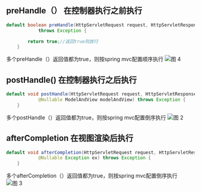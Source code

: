 ## preHandle（） 在控制器执行之前执行
```java
default boolean preHandle(HttpServletRequest request, HttpServletResponse response, Object handler)
			throws Exception {

		return true;//返回true则放行
	}
```
多个preHandle（）返回值都为true，则按spring mvc配置顺序执行
![图 4](../../images/3423762ff9d2c33f8dba8ab3325636410d3d69a906e5ce2575723c3cf550adfd.png)  

## postHandle() 在控制器执行之后执行
```java
default void postHandle(HttpServletRequest request, HttpServletResponse response, Object handler,
			@Nullable ModelAndView modelAndView) throws Exception {
	}
```
多个postHandle（）返回值都为true，则按spring mvc配置倒序执行
![图 2](../../images/370ce9be9df7ba085bf23a6e13fa51051129aa3bd035196cbfdc610d36b37f49.png)  

## afterCompletion 在视图渲染后执行
```java
default void afterCompletion(HttpServletRequest request, HttpServletResponse response, Object handler,
			@Nullable Exception ex) throws Exception {
	}
```
多个afterCompletion（）返回值都为true，则按spring mvc配置倒序执行
![图 3](../../images/7a7ea76ab7f3fbb7e815e05c6b979d135676c428148b750f225102ad21d3e107.png)  

<!--
Workflow interface that allows for customized handler execution chains. Applications can register any number of existing or custom interceptors for certain groups of handlers, to add common preprocessing behavior without needing to modify each handler implementation.
A HandlerInterceptor gets called before the appropriate HandlerAdapter triggers the execution of the handler itself. This mechanism can be used for a large field of preprocessing aspects, e.g. for authorization checks, or common handler behavior like locale or theme changes. Its main purpose is to allow for factoring out repetitive handler code.
In an asynchronous processing scenario, the handler may be executed in a separate thread while the main thread exits without rendering or invoking the postHandle and afterCompletion callbacks. When concurrent handler execution completes, the request is dispatched back in order to proceed with rendering the model and all methods of this contract are invoked again. For further options and details see org.springframework.web.servlet.AsyncHandlerInterceptor
Typically an interceptor chain is defined per HandlerMapping bean, sharing its granularity. To be able to apply a certain interceptor chain to a group of handlers, one needs to map the desired handlers via one HandlerMapping bean. The interceptors themselves are defined as beans in the application context, referenced by the mapping bean definition via its "interceptors" property (in XML: a <list> of <ref>).
HandlerInterceptor is basically similar to a Servlet Filter, but in contrast to the latter it just allows custom pre-processing with the option of prohibiting the execution of the handler itself, and custom post-processing. Filters are more powerful, for example they allow for exchanging the request and response objects that are handed down the chain. Note that a filter gets configured in web.xml, a HandlerInterceptor in the application context.
As a basic guideline, fine-grained handler-related preprocessing tasks are candidates for HandlerInterceptor implementations, especially factored-out common handler code and authorization checks. On the other hand, a Filter is well-suited for request content and view content handling, like multipart forms and GZIP compression. This typically shows when one needs to map the filter to certain content types (e.g. images), or to all requests.
自:
20.06.2003
请参阅:
HandlerExecutionChain.getInterceptors, org.springframework.web.servlet.handler.AbstractHandlerMapping.setInterceptors, org.springframework.web.servlet.handler.UserRoleAuthorizationInterceptor, org.springframework.web.servlet.i18n.LocaleChangeInterceptor, org.springframework.web.servlet.theme.ThemeChangeInterceptor, javax.servlet.Filter
作者:
Juergen Hoeller
-->
